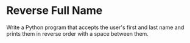 # Reverse Full Name

Write a Python program that accepts the user's first and last name and prints them in reverse order with a space between them.